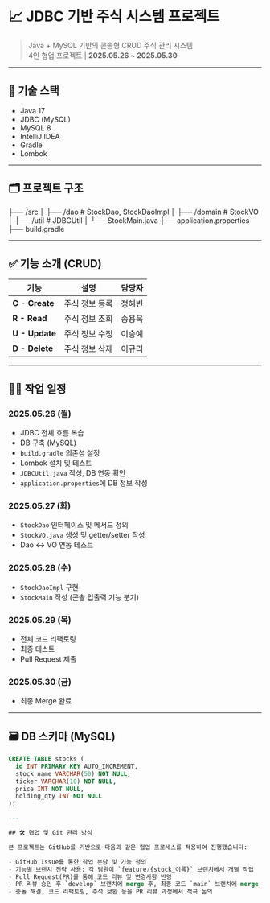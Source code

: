 # 📈 JDBC 기반 주식 시스템 프로젝트

> Java + MySQL 기반의 콘솔형 CRUD 주식 관리 시스템  
> 4인 협업 프로젝트 | **2025.05.26 ~ 2025.05.30**

---

## 🔧 기술 스택

- Java 17
- JDBC (MySQL)
- MySQL 8
- IntelliJ IDEA
- Gradle
- Lombok

---

## 🗂️ 프로젝트 구조

├── /src
│ ├── /dao # StockDao, StockDaoImpl
│ ├── /domain # StockVO
│ ├── /util # JDBCUtil
│ └── StockMain.java
├── application.properties
├── build.gradle

---

## ✅ 기능 소개 (CRUD)

| 기능 | 설명 | 담당자 |
|------|------|--------|
| **C - Create** | 주식 정보 등록 | 정혜빈 |
| **R - Read**   | 주식 정보 조회 | 송용욱 |
| **U - Update** | 주식 정보 수정 | 이승예 |
| **D - Delete** | 주식 정보 삭제 | 이규리 |

---

## 🧑‍💻 작업 일정

### 2025.05.26 (월)
- JDBC 전체 흐름 복습
- DB 구축 (MySQL)
- `build.gradle` 의존성 설정
- Lombok 설치 및 테스트
- `JDBCUtil.java` 작성, DB 연동 확인
- `application.properties`에 DB 정보 작성

### 2025.05.27 (화)
- `StockDao` 인터페이스 및 메서드 정의
- `StockVO.java` 생성 및 getter/setter 작성
- Dao <-> VO 연동 테스트

### 2025.05.28 (수)
- `StockDaoImpl` 구현
- `StockMain` 작성 (콘솔 입출력 기능 분기)

### 2025.05.29 (목)
- 전체 코드 리팩토링
- 최종 테스트
- Pull Request 제출

### 2025.05.30 (금)
- 최종 Merge 완료

---

## 🗃️ DB 스키마 (MySQL)

```sql
CREATE TABLE stocks (
  id INT PRIMARY KEY AUTO_INCREMENT,
  stock_name VARCHAR(50) NOT NULL,
  ticker VARCHAR(10) NOT NULL,
  price INT NOT NULL,
  holding_qty INT NOT NULL
);

---

## 🛠 협업 및 Git 관리 방식

본 프로젝트는 GitHub를 기반으로 다음과 같은 협업 프로세스를 적용하여 진행했습니다:

- GitHub Issue를 통한 작업 분담 및 기능 정의
- 기능별 브랜치 전략 사용: 각 팀원이 `feature/{stock_이름}` 브랜치에서 개별 작업
- Pull Request(PR)를 통해 코드 리뷰 및 변경사항 반영
- PR 리뷰 승인 후 `develop` 브랜치에 merge 후, 최종 코드 `main` 브랜치에 merge
- 충돌 해결, 코드 리팩토링, 주석 보완 등을 PR 리뷰 과정에서 적극 논의

